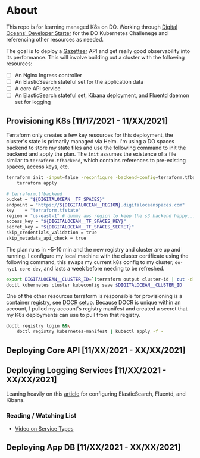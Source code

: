 # About

This repo is for learning managed K8s on DO. Working through [Digital Oceans' Developer Starter](https://github.com/digitalocean/Kubernetes-Starter-Kit-Developers) for the DO Kubernetes Challenege and referencing other resources as needed.

The goal is to deploy a [Gazetteer](https://en.wikipedia.org/wiki/Gazetteer) API and get really good observability into its performance. This will involve building out a cluster with the following resources:

- [ ] An Nginx Ingress controller
- [ ] An ElasticSearch stateful set for the application data
- [ ] A core API service
- [ ] An ElasticSearch stateful set, Kibana deployment, and Fluentd daemon set for logging

## Provisioning K8s [11/17/2021 - 11/XX/2021]

Terraform only creates a few key resources for this deployment, the cluster's state is primarily managed via Helm. I'm using a DO spaces backend to store my state files and use the following command to init the backend and apply the plan. The `init` assumes the existence of a file similar to `terraform.tfbackend`, which contains references to pre-existing spaces, access keys, etc.

```bash
terraform init -input=false -reconfigure -backend-config=terraform.tfbackend &&\
    terraform apply
```

```bash
# terraform.tfbackend
bucket = "${DIGITALOCEAN__TF_SPACES}"
endpoint = "https://${DIGITALOCEAN__REGION}.digitaloceanspaces.com"
key    = "terraform.tfstate"
region = "us-east-1" # dummy aws region to keep the s3 backend happy...
access_key = "${DIGITALOCEAN__TF_SPACES_KEY}"
secret_key = "${DIGITALOCEAN__TF_SPACES_SECRET}"
skip_credentials_validation = true
skip_metadata_api_check = true
```

The plan runs in ~5-10 min and the new registry and cluster are up and running. I configure my local machine with the cluster certificate using the following command, this swaps my current k8s config to my cluster, `do-nyc1-core-dev`, and lasts a week before needing to be refreshed.

```bash
export DIGITALOCEAN__CLUSTER_ID=`(terraform output cluster-id | cut -d':' -f3 | sed 's/\"//g')`
doctl kubernetes cluster kubeconfig save $DIGITALOCEAN__CLUSTER_ID
```

One of the other resources terraform is responsible for provisioning is a container registry, see [DOCR setup](https://github.com/digitalocean/Kubernetes-Starter-Kit-Developers/tree/main/02-setup-DOCR). Because DOCR is unique within an account, I pulled my account's registry manifest and created a secret that my K8s deployments can use to pull from that registry.

```bash
doctl registry login &&\
    doctl registry kubernetes-manifest | kubectl apply -f -
```

## Deploying Core API [11/XX/2021 - XX/XX/2021]

## Deploying Logging Services [11/XX/2021 - XX/XX/2021]

Leaning heavily on this [article](https://www.digitalocean.com/community/tutorials/how-to-set-up-an-elasticsearch-fluentd-and-kibana-efk-logging-stack-on-kubernetes) for configuring ElasticSearch, Fluentd, and Kibana.

### Reading / Watching List

- [Video on Service Types](https://www.youtube.com/watch?v=T4Z7visMM4E)

## Deploying App DB [11/XX/2021 - XX/XX/2021]
